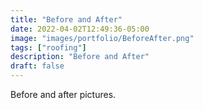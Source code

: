 ```yaml
---
title: "Before and After"
date: 2022-04-02T12:49:36-05:00
image: "images/portfolio/BeforeAfter.png"
tags: ["roofing"]
description: "Before and After"
draft: false
---
```


Before and after pictures.
